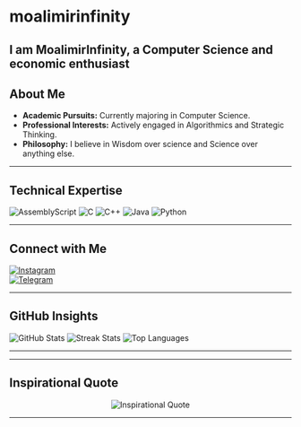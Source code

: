 # moalimirinfinity

I am **MoalimirInfinity**, a Computer Science and economic enthusiast
---

## About Me

- **Academic Pursuits:** Currently majoring in Computer Science.
- **Professional Interests:** Actively engaged in Algorithmics and Strategic Thinking.
- **Philosophy:** I believe in Wisdom over science and Science over anything else.

---

## Technical Expertise

<div align="left">
  <img src="https://img.shields.io/badge/AssemblyScript-%23000000.svg?style=for-the-badge&logo=assemblyscript&logoColor=white" alt="AssemblyScript" />
  <img src="https://img.shields.io/badge/C-%2300599C.svg?style=for-the-badge&logo=c&logoColor=white" alt="C" />
  <img src="https://img.shields.io/badge/C++-%2300599C.svg?style=for-the-badge&logo=c%2B%2B&logoColor=white" alt="C++" />
  <img src="https://img.shields.io/badge/Java-%23ED8B00.svg?style=for-the-badge&logo=openjdk&logoColor=white" alt="Java" />
  <img src="https://img.shields.io/badge/Python-3670A0?style=for-the-badge&logo=python&logoColor=ffdd54" alt="Python" />
</div>

---

## Connect with Me

[![Instagram](https://img.shields.io/badge/Instagram-%23E4405F.svg?logo=Instagram&logoColor=white)](https://instagram.com/moalimirinfinity)  
[![Telegram](https://img.shields.io/badge/Telegram-%23007AFF.svg?logo=telegram&logoColor=white)](https://t.me/moalimir)

---

## GitHub Insights

<div>
  <img src="https://github-readme-stats.vercel.app/api?username=moalimirifinity&theme=dark&hide_border=false&include_all_commits=false&count_private=false" alt="GitHub Stats" />
  <img src="https://github-readme-streak-stats.herokuapp.com/?user=moalimirifinity&theme=dark&hide_border=false" alt="Streak Stats" />
  <img src="https://github-readme-stats.vercel.app/api/top-langs/?username=moalimirifinity&theme=dark&hide_border=false&include_all_commits=false&count_private=false&layout=compact" alt="Top Languages" />
</div>

---
---

## Inspirational Quote

<div align="center">
  <img src="https://quotes-github-readme.vercel.app/api?type=horizontal&theme=radical" alt="Inspirational Quote" />
</div>

---


